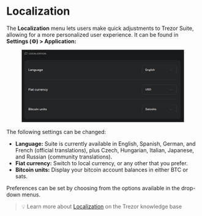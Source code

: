 # Localization

The **Localization** menu lets users make quick adjustments to Trezor Suite, allowing for a more personalized user experience. It can be found in **Settings (⚙️) > Application:**

<figure><img src="../../../.gitbook/assets/localization.webp" alt=""><figcaption></figcaption></figure>

The following settings can be changed:

* **Language:** Suite is currently available in English, Spanish, German, and French (official translations), plus Czech, Hungarian, Italian, Japanese, and Russian (community translations).
* **Fiat currency:** Switch to local currency, or any other that you prefer.
* **Bitcoin units:** Display your bitcoin account balances in either BTC or sats.

Preferences can be set by choosing from the options available in the drop-down menus.

> 💡 Learn more about [Localization](https://trezor.io/guides/trezor-suite/trezor-suite-desktop/trezor-suite-settings#Localization) on the Trezor knowledge base
